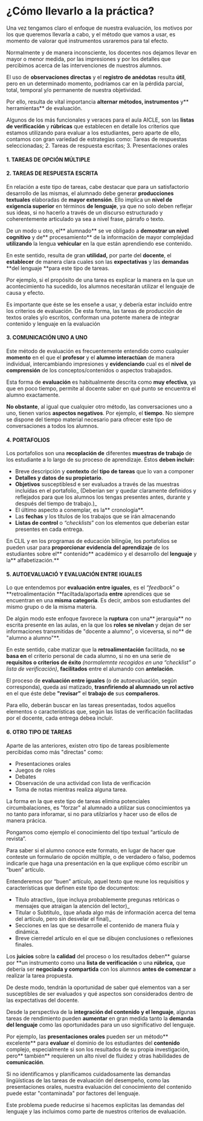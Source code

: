 # ¿Cómo llevarlo a la práctica?

Una vez tengamos claro el enfoque de nuestra evaluación, los motivos por los que queremos llevarla a cabo, y el método que vamos a usar, es momento de valorar qué instrumentos usraremos para tal efecto.

Normalmente y de manera inconsciente, los docentes nos dejamos llevar en mayor o menor medida, por las impresiones y por los detalles que percibimos acerca de las intervenciones de nuestros alumnos.

El uso de **observaciones directas** y el **registro de anédotas** resulta **útil**, pero en un determinado momento, podríamos car en la pérdida parcial, total, temporal y/o permanente de nuestra objetividad.

Por ello, resulta de vital importancia **alternar** **métodos, instrumentos** y** herramientas** de evaluación.

Algunos de los más funcionales y veraces para el aula AICLE, son las **listas de verificación** y **rúbricas** que establecen en detalle los criterios que estamos utilizando para evaluar a los estudiantes, pero aparte de ello, contamos con gran variedad de estrategias como: Tareas de respuestas seleccionadas; 2. Tareas de respuesta escritas; 3. Presentaciones orales

#### 1. TAREAS DE OPCIÓN MÚLTIPLE



#### 2. TAREAS DE RESPUESTA ESCRITA

En relación a este tipo de tareas, cabe destacar que para un satisfactorio desarrollo de las mismas, el alumnado debe generar **producciones textuales** elaboradas de **mayor extensión**. Ello implica un **nivel de exigencia superior** en términos **de lenguaje**, ya que no solo deben reflejar sus ideas, si no hacerlo a través de un discurso estructurado y coherentemente articulado ya sea a nivel frase, párrafo o texto.

De un modo u otro, el** alumnado** se ve obligado a **demostrar un nivel cognitivo** y de** procesamiento** de la información de mayor complejidad **utilizando** la lengua **vehicular** en la que están aprendiendo ese contenido.

En este sentido, resulta de gran **utilidad,** por parte del **docente**, el **establecer** de manera clara cuales son las **expectativas** y las **demandas** **del lenguaje **para este tipo de tareas.

Por ejemplo, si el propósito de una tarea es explicar la manera en la que un acontecimiento ha sucedido, los alumnos necesitarán utilizar el lenguaje de causa y efecto.

Es importante que éste se les enseñe a usar, y debería estar incluído entre los criterios de evaluación. De esta forma, las tareas de producción de textos orales y/o escritos, conforman una potente manera de integrar contenido y lenguaje en la evaluación

#### 3. COMUNICACIÓN UNO A UNO

Este método de evaluación es frecuentemente entendido como cualquier **momento** en el que el **profesor** y el **alumno interactúan** de manera individual, intercambiando impresiones y **evidenciando** cual es el **nivel de comprensión** de los conceptos/contenidos o aspectos trabajados.

Esta forma de **evaluación** es habitualmente descrita como **muy efectiva**, ya que en poco tiempo, permite al docente saber en qué punto se encuentra el alumno exactamente.

**No obstante**, al igual que cualquier otro método, las conversaciones uno a uno, tienen varios **aspectos negativos**. Por ejemplo, el **tiempo**. No siempre se dispone del tiempo material necesario para ofrecer este tipo de conversaciones a todos los alumnos.

#### 4. PORTAFOLIOS

Los portafolios son una **recoplación de** diferentes **muestras de trabajo** de los estudiante a lo largo de su proceso de aprendizaje. Éstos **deben incluír:**

* Breve descripción y **contexto** del **tipo de tareas** que lo van a componer
* **Detalles y datos de su propietario**.
* **Objetivos** susceptiblesd e ser evaluados a través de las muestras incluídas en el portafolio_ \(Deberían ser y quedar claramente definidos y reflejados para que los alumnos los tengas presentes antes, durante y después del tiempo de trabajo.\)_
* El último aspecto a conemplar, es la** cronología**. 
* Las **fechas** y los títulos de los trabajos que se irán almacenando
* **Listas de control** o _“checklists_” con los elementos que deberían estar presentes en cada entrega.

En CLIL y en los programas de educación bilingüe, los portafolios se pueden usar para **proporcionar evidencia del aprendizaje** de los estudiantes sobre el** contenido** académico y el desarrollo del **lenguaje** y la** alfabetización.**

#### 5. AUTOEVALUACIÓ Y EVALUACIÓN ENTRE IGUALES

Lo que entendemos por **evaluación entre iguales**, es el _“feedback_” o **retroalimentación **faciltada/aportada **entre** aprendices que se encuentran en una **misma categoría**. Es decir, ambos son estudiantes del mismo grupo o de la misma materia.

De algún modo este enfoque favorece la **ruptura** con una** jerarquía** no escrita presente en las aulas, en la que los **roles se nivelan** y dejan de ser informaciones transmitidas de "docente a alumno", o viceversa, si no** de "alumno a alumno"**.

En este sentido, cabe matizar que la **retroalimentación** facilitada, no **se basa en** el criterio personal de cada alumno, si no en una serie de **requisitos o criterios de éxito** _\(normalemnte recogidos en una “checklist” o lista de verificación\)_, **facilitados** entre el alumando con **antelación**.

El proceso de **evaluación entre iguales** \(o de autoevaluación, según corresponda\), queda así matizado, **trasnfiriendo al alumnado **un** rol activo** en el que éste debe **"revisar”** el **trabajo de** sus **compañeros**.

Para ello, deberán buscar en las tareas presentadas, todos aquellos elementos o características que, según las listas de verificación facilitadas por el docente, cada entrega debea incluír.

#### 6. OTRO TIPO DE TAREAS

Aparte de las anteriores, existen otro tipo de tareas posiblemente percibidas como más "directas" como:

* Presentaciones orales
* Juegos de roles
* Debates
* Observación de una actividad con lista de verificación
* Toma de notas mientras realiza alguna tarea.

La forma en la que este tipo de tareas elimina potenciales circumbalaciones, es "forzar" al alumnado a utilizar sus conocimientos ya no tanto para inforamar, si no para utilziarlos y hacer uso de ellos de manera prácica.

Pongamos como ejemplo el conocimiento del tipo textual “artículo de revista”.

Para saber si el alumno conoce este formato, en lugar de hacer que conteste un formulario de opción múltiple, o de verdadero o falso, podemos indicarle que haga una presentación en la que explique cómo escribir un “buen” artículo.

Entenderemos por “buen” artículo, aquel texto que reune los requisitios y características que definen este tipo de documentos:

* Título atractivo_ \(que incluya probablemente pregunas retóricas o mensajes que atraigan la atención del lector\)_
* Titular o Subtítulo_ \(que añada algo más de información acerca del tema del artículo, pero sin desvelar el final\)_
* Secciones en las que se desarrolle el contenido de manera fluía y dinámica.
* Breve cierredel artículo en el que se dibujen conclusiones o reflexiones finales.

Los **juicios** sobre la **calidad** del proceso o los resultados deben** guiarse por **un instrumento como una **lista de verificación** o una **rúbrica,** que debería ser **negociada y compartida** con los alumnos **antes de comenzar** a realizar la tarea propuesta.

De deste modo, tendrán la oportunidad de saber qué elementos van a ser susceptibles de ser evaluados y qué aspectos son considerados dentro de las expectativas del docente.

Desde la perspectiva de la **integración del contenido y el lenguaje**, algunas tareas de rendimiento pueden **aumentar** en gran medida tanto la **demanda del lenguaje** como las oportunidades para un uso significativo del lenguaje.

Por ejemplo, las **presentaciones orales** pueden ser un método** excelente** para **evaluar** el dominio de los estudiantes del **contenido** complejo, especialmente si son los resultados de su propia investigación, pero** también** requieren un alto nivel de fluidez y otras habilidades de **comunicación**.

Si no identificamos y planificamos cuidadosamente las demandas lingüísticas de las tareas de evaluación del desempeño, como las presentaciones orales, nuestra evaluación del conocimiento del contenido puede estar "contaminada" por factores del lenguaje.

Este problema puede reducirse si hacemos explícitas las demandas del lenguaje y las incluimos como parte de nuestros criterios de evaluación.

